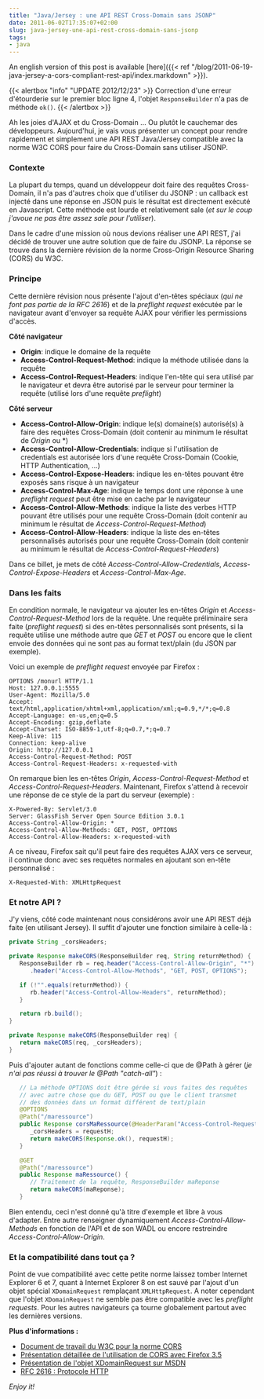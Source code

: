 ```yaml
---
title: "Java/Jersey : une API REST Cross-Domain sans JSONP"
date: 2011-06-02T17:35:07+02:00
slug: java-jersey-une-api-rest-cross-domain-sans-jsonp
tags:
- java
---
```


An english version of this post is available [here]({{< ref "/blog/2011-06-19-java-jersey-a-cors-compliant-rest-api/index.markdown" >}}).

{{< alertbox "info" "UPDATE 2012/12/23" >}}
  Correction d'une erreur d'étourderie sur le premier bloc ligne 4, l'objet <code>ResponseBuilder</code> n'a pas de méthode <code>ok()</code>.
{{< /alertbox >}}

Ah les joies d'AJAX et du Cross-Domain ... Ou plutôt le cauchemar des développeurs. Aujourd'hui, je vais vous présenter un concept pour rendre rapidement et simplement une API REST Java/Jersey compatible avec la norme W3C CORS pour faire du Cross-Domain sans utiliser JSONP.

### Contexte

La plupart du temps, quand un développeur doit faire des requêtes Cross-Domain, il n'a pas d'autres choix que d'utiliser du JSONP : un callback est injecté dans une réponse en JSON puis le résultat est directement exécuté en Javascript. Cette méthode est lourde et relativement sale (_et sur le coup j'avoue ne pas être assez sale pour l'utiliser_).

Dans le cadre d'une mission où nous devions réaliser une API REST, j'ai décidé de trouver une autre solution que de faire du JSONP. La réponse se trouve dans la dernière révision de la norme Cross-Origin Resource Sharing (CORS) du W3C.

### Principe

Cette dernière révision nous présente l'ajout d'en-têtes spéciaux (_qui ne font pas partie de la RFC 2616_) et de la _preflight request_ exécutée par le navigateur avant d'envoyer sa requête AJAX pour vérifier les permissions d'accès.

**Côté navigateur**  

  * **Origin**: indique le domaine de la requête
  * **Access-Control-Request-Method**: indique la méthode utilisée dans la requête
  * **Access-Control-Request-Headers**: indique l'en-tête qui sera utilisé par le navigateur et devra être autorisé par le serveur pour terminer la requête (utilisé lors d'une requête _preflight_)

**Côté serveur**  

  * **Access-Control-Allow-Origin**: indique le(s) domaine(s) autorisé(s) à faire des requêtes Cross-Domain (doit contenir au minimum le résultat de _Origin_ ou \*)
  * **Access-Control-Allow-Credentials**: indique si l'utilisation de credentials est autorisée lors d'une requête Cross-Domain (Cookie, HTTP Authentication, ...)
  * **Access-Control-Expose-Headers**: indique les en-têtes pouvant être exposés sans risque à un navigateur
  * **Access-Control-Max-Age**: indique le temps dont une réponse à une _preflight request_ peut être mise en cache par le navigateur
  * **Access-Control-Allow-Methods**: indique la liste des verbes HTTP pouvant être utilisés pour une requête Cross-Domain (doit contenir au minimum le résultat de _Access-Control-Request-Method_)
  * **Access-Control-Allow-Headers**: indique la liste des en-têtes personnalisés autorisés pour une requête Cross-Domain (doit contenir au minimum le résultat de _Access-Control-Request-Headers_)

Dans ce billet, je mets de côté _Access-Control-Allow-Credentials_, _Access-Control-Expose-Headers_ et _Access-Control-Max-Age_.

### Dans les faits

En condition normale, le navigateur va ajouter les en-têtes _Origin_ et _Access-Control-Request-Method_ lors de la requête. Une requête préliminaire sera faite (_preflight request_) si des en-têtes personnalisés sont présents, si la requête utilise une méthode autre que _GET_ et _POST_ ou encore que le client envoie des données qui ne sont pas au format text/plain (du JSON par exemple).

Voici un exemple de _preflight request_ envoyée par Firefox :
``` http
OPTIONS /monurl HTTP/1.1
Host: 127.0.0.1:5555
User-Agent: Mozilla/5.0
Accept: text/html,application/xhtml+xml,application/xml;q=0.9,*/*;q=0.8
Accept-Language: en-us,en;q=0.5
Accept-Encoding: gzip,deflate
Accept-Charset: ISO-8859-1,utf-8;q=0.7,*;q=0.7
Keep-Alive: 115
Connection: keep-alive
Origin: http://127.0.0.1
Access-Control-Request-Method: POST
Access-Control-Request-Headers: x-requested-with
```

On remarque bien les en-têtes _Origin_, _Access-Control-Request-Method_ et _Access-Control-Request-Headers_. Maintenant, Firefox s'attend à recevoir une réponse de ce style de la part du serveur (exemple) :
```
X-Powered-By: Servlet/3.0
Server: GlassFish Server Open Source Edition 3.0.1
Access-Control-Allow-Origin: *
Access-Control-Allow-Methods: GET, POST, OPTIONS
Access-Control-Allow-Headers: x-requested-with
```

A ce niveau, Firefox sait qu'il peut faire des requêtes AJAX vers ce serveur, il continue donc avec ses requêtes normales en ajoutant son en-tête personnalisé :
```
X-Requested-With: XMLHttpRequest
```

### Et notre API ?

J'y viens, côté code maintenant nous considérons avoir une API REST déjà faite (en utilisant Jersey). Il suffit d'ajouter une fonction similaire à celle-là :
``` java
private String _corsHeaders;

private Response makeCORS(ResponseBuilder req, String returnMethod) {
   ResponseBuilder rb = req.header("Access-Control-Allow-Origin", "*")
      .header("Access-Control-Allow-Methods", "GET, POST, OPTIONS");

   if (!"".equals(returnMethod)) {
      rb.header("Access-Control-Allow-Headers", returnMethod);
   }

   return rb.build();
}

private Response makeCORS(ResponseBuilder req) {
   return makeCORS(req, _corsHeaders);
}
```

Puis d'ajouter autant de fonctions comme celle-ci que de @Path à gérer (_je n'ai pas réussi à trouver le @Path "catch-all"_) :
``` java
   // La méthode OPTIONS doit être gérée si vous faites des requêtes
   // avec autre chose que du GET, POST ou que le client transmet
   // des données dans un format différent de text/plain
   @OPTIONS
   @Path("/maressource")
   public Response corsMaRessource(@HeaderParam("Access-Control-Request-Headers") String requestH) {
      _corsHeaders = requestH;
      return makeCORS(Response.ok(), requestH);
   }

   @GET
   @Path("/maressource")
   public Response maRessource() {
      // Traitement de la requête, ResponseBuilder maReponse
      return makeCORS(maReponse);
   }
```

Bien entendu, ceci n'est donné qu'à titre d'exemple et libre à vous d'adapter. Entre autre renseigner dynamiquement _Access-Control-Allow-Methods_ en fonction de l'API et de son WADL ou encore restreindre _Access-Control-Allow-Origin_.

### Et la compatibilité dans tout ça ?

Point de vue compatibilité avec cette petite norme laissez tomber Internet Explorer 6 et 7, quant à Internet Explorer 8 on est sauvé par l'ajout d'un objet spécial `XDomainRequest` remplaçant `XMLHttpRequest`. A noter cependant que l'objet `XDomainRequest` ne semble pas être compatible avec les _preflight requests_. Pour les autres navigateurs ça tourne globalement partout avec les dernières versions.

**Plus d'informations :**

  * [Document de travail du W3C pour la norme CORS](http://www.w3.org/TR/cors/)
  * [Présentation détaillée de l'utilisation de CORS avec Firefox 3.5](https://developer.mozilla.org/en-US/docs/Web/HTTP/CORS)
  * [Présentation de l'objet XDomainRequest sur MSDN](http://msdn.microsoft.com/en-us/library/cc288060\(v=vs.85\).aspx)
  * [RFC 2616 : Protocole HTTP](http://tools.ietf.org/html/rfc2616)


_Enjoy it!_
